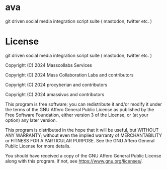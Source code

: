 # ava

git driven social media integration script suite ( mastodon, twitter etc. )

# License

git driven social media integration script suite ( mastodon, twitter etc. )

Copyright (C) 2024 Masscollabs Services

Copyright (C) 2024 Mass Collaboration Labs and contributors

Copyright (C) 2024 procyberian and contributors

Copyright (C) 2024 amassivus and contributors

This program is free software: you can redistribute it and/or modify
it under the terms of the GNU Affero General Public License as published
by the Free Software Foundation, either version 3 of the License, or
(at your option) any later version.

This program is distributed in the hope that it will be useful,
but WITHOUT ANY WARRANTY; without even the implied warranty of
MERCHANTABILITY or FITNESS FOR A PARTICULAR PURPOSE.  See the
GNU Affero General Public License for more details.

You should have received a copy of the GNU Affero General Public License
along with this program.  If not, see <https://www.gnu.org/licenses/>.
